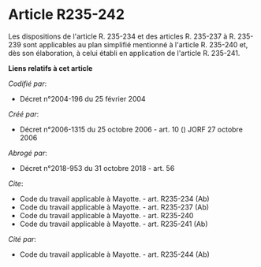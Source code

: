 # Article R235-242

Les dispositions de l'article R. 235-234 et des articles R. 235-237 à R. 235-239 sont applicables au plan simplifié mentionné
à l'article R. 235-240 et, dès son élaboration, à celui établi en application de l'article R. 235-241.

**Liens relatifs à cet article**

_Codifié par_:

  - Décret n°2004-196 du 25 février 2004

_Créé par_:

  - Décret n°2006-1315 du 25 octobre 2006 - art. 10 () JORF 27 octobre 2006

_Abrogé par_:

  - Décret n°2018-953 du 31 octobre 2018 - art. 56

_Cite_:

  - Code du travail applicable à Mayotte. - art. R235-234 (Ab)
  - Code du travail applicable à Mayotte. - art. R235-237 (Ab)
  - Code du travail applicable à Mayotte. - art. R235-240
  - Code du travail applicable à Mayotte. - art. R235-241 (Ab)

_Cité par_:

  - Code du travail applicable à Mayotte. - art. R235-244 (Ab)

